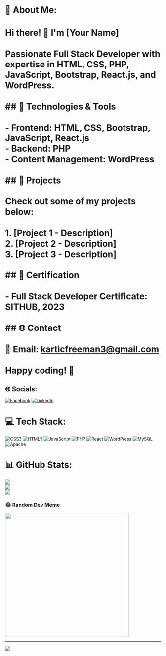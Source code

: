 # 💫 About Me:
# Hi there! 👋 I'm [Your Name]<br><br>Passionate Full Stack Developer with expertise in HTML, CSS, PHP, JavaScript, Bootstrap, React.js, and WordPress.<br><br>## 🔧 Technologies & Tools<br><br>- **Frontend:** HTML, CSS, Bootstrap, JavaScript, React.js<br>- **Backend:** PHP<br>- **Content Management:** WordPress<br><br>## 🚀 Projects<br><br>Check out some of my projects below:<br><br>1. [Project 1 - Description]<br>2. [Project 2 - Description]<br>3. [Project 3 - Description]<br><br>## 📜 Certification<br><br>- **Full Stack Developer Certificate:** SITHUB, 2023<br><br>## 🌐 Contact<br><br>📧 Email: karticfreeman3@gmail.com <br><br>Happy coding! 🚀<br>


## 🌐 Socials:
[![Facebook](https://img.shields.io/badge/Facebook-%231877F2.svg?logo=Facebook&logoColor=white)](https://www.facebook.com/profile.php?id=100026444685631) [![LinkedIn](https://img.shields.io/badge/LinkedIn-%230077B5.svg?logo=linkedin&logoColor=white)](www.linkedin.com/in/kartic11) 

# 💻 Tech Stack:
![CSS3](https://img.shields.io/badge/css3-%231572B6.svg?style=for-the-badge&logo=css3&logoColor=white) ![HTML5](https://img.shields.io/badge/html5-%23E34F26.svg?style=for-the-badge&logo=html5&logoColor=white) ![JavaScript](https://img.shields.io/badge/javascript-%23323330.svg?style=for-the-badge&logo=javascript&logoColor=%23F7DF1E) ![PHP](https://img.shields.io/badge/php-%23777BB4.svg?style=for-the-badge&logo=php&logoColor=white) ![React](https://img.shields.io/badge/react-%2320232a.svg?style=for-the-badge&logo=react&logoColor=%2361DAFB) ![WordPress](https://img.shields.io/badge/WordPress-%23117AC9.svg?style=for-the-badge&logo=WordPress&logoColor=white) ![MySQL](https://img.shields.io/badge/mysql-%2300000f.svg?style=for-the-badge&logo=mysql&logoColor=white) ![Apache](https://img.shields.io/badge/apache-%23D42029.svg?style=for-the-badge&logo=apache&logoColor=white)
# 📊 GitHub Stats:
![](https://github-readme-stats.vercel.app/api?username=kartic345&theme=dark&hide_border=false&include_all_commits=false&count_private=false)<br/>
![](https://github-readme-streak-stats.herokuapp.com/?user=kartic345&theme=dark&hide_border=false)<br/>
![](https://github-readme-stats.vercel.app/api/top-langs/?username=kartic345&theme=dark&hide_border=false&include_all_commits=false&count_private=false&layout=compact)

### 😂 Random Dev Meme
<img src='https://randommeme-five.vercel.app/' style="height: 400px;"/>

---
[![](https://visitcount.itsvg.in/api?id=kartic345&icon=0&color=0)](https://visitcount.itsvg.in)

<!-- Proudly created with GPRM ( https://gprm.itsvg.in ) -->
